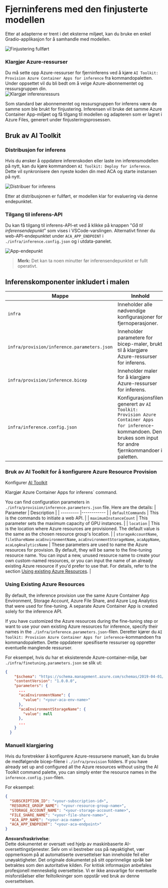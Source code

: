 # Fjerninferens med den finjusterte modellen

Etter at adapterne er trent i det eksterne miljøet, kan du bruke en enkel Gradio-applikasjon for å samhandle med modellen.

![Finjustering fullført](../../../../../translated_images/log-finetuning-res.4b3ee593f24d3096742d09375adade22b217738cab93bc1139f224e5888a1cbf.no.png)

### Klargjør Azure-ressurser
Du må sette opp Azure-ressurser for fjerninferens ved å kjøre `AI Toolkit: Provision Azure Container Apps for inference` fra kommandopaletten. Under oppsettet vil du bli bedt om å velge Azure-abonnementet og ressursgruppen din.  
![Klargjør inferensressurs](../../../../../translated_images/command-provision-inference.b294f3ae5764ab45b83246d464ad5329b0de20cf380f75a699b4cc6b5495ca11.no.png)
   
Som standard bør abonnementet og ressursgruppen for inferens være de samme som ble brukt for finjustering. Inferensen vil bruke det samme Azure Container App-miljøet og få tilgang til modellen og adapteren som er lagret i Azure Files, generert under finjusteringsprosessen.

## Bruk av AI Toolkit

### Distribusjon for inferens  
Hvis du ønsker å oppdatere inferenskoden eller laste inn inferensmodellen på nytt, kan du kjøre kommandoen `AI Toolkit: Deploy for inference`. Dette vil synkronisere den nyeste koden din med ACA og starte instansen på nytt.  

![Distribuer for inferens](../../../../../translated_images/command-deploy.cb6508c973d6257e649aa4f262d3c170a374da3e9810a4f3d9e03935408a592b.no.png)

Etter at distribusjonen er fullført, er modellen klar for evaluering via denne endepunktet.

### Tilgang til inferens-API

Du kan få tilgang til inferens-API-et ved å klikke på knappen "*Gå til inferensendepunkt*" som vises i VSCode-varslingen. Alternativt finner du web-API-endepunktet under `ACA_APP_ENDPOINT` i `./infra/inference.config.json` og i utdata-panelet.

![App-endepunkt](../../../../../translated_images/notification-deploy.00f4267b7aa6a18cfaaec83a7831b5d09311d5d96a70bb4c9d651ea4a41a8af7.no.png)

> **Merk:** Det kan ta noen minutter før inferensendepunktet er fullt operativt.

## Inferenskomponenter inkludert i malen
 
| Mappe | Innhold |
| ------ |--------- |
| `infra` | Inneholder alle nødvendige konfigurasjoner for fjernoperasjoner. |
| `infra/provision/inference.parameters.json` | Inneholder parametere for bicep-maler, brukt til å klargjøre Azure-ressurser for inferens. |
| `infra/provision/inference.bicep` | Inneholder maler for å klargjøre Azure-ressurser for inferens. |
| `infra/inference.config.json` | Konfigurasjonsfilen generert av `AI Toolkit: Provision Azure Container Apps for inference`-kommandoen. Den brukes som input for andre fjernkommandoer i paletten. |

### Bruk av AI Toolkit for å konfigurere Azure Resource Provision
Konfigurer [AI Toolkit](https://marketplace.visualstudio.com/items?itemName=ms-windows-ai-studio.windows-ai-studio)

Klargjør Azure Container Apps for inferens` command.

You can find configuration parameters in `./infra/provision/inference.parameters.json` file. Here are the details:
| Parameter | Description |
| --------- |------------ |
| `defaultCommands` | This is the commands to initiate a web API. |
| `maximumInstanceCount` | This parameter sets the maximum capacity of GPU instances. |
| `location` | This is the location where Azure resources are provisioned. The default value is the same as the chosen resource group's location. |
| `storageAccountName`, `fileShareName` `acaEnvironmentName`, `acaEnvironmentStorageName`, `acaAppName`,  `acaLogAnalyticsName` | These parameters are used to name the Azure resources for provision. By default, they will be same to the fine-tuning resource name. You can input a new, unused resource name to create your own custom-named resources, or you can input the name of an already existing Azure resource if you'd prefer to use that. For details, refer to the section [Using existing Azure Resources](../../../../../md/01.Introduction/03). |

### Using Existing Azure Resources

By default, the inference provision use the same Azure Container App Environment, Storage Account, Azure File Share, and Azure Log Analytics that were used for fine-tuning. A separate Azure Container App is created solely for the inference API. 

If you have customized the Azure resources during the fine-tuning step or want to use your own existing Azure resources for inference, specify their names in the `./infra/inference.parameters.json`-filen. Deretter kjører du `AI Toolkit: Provision Azure Container Apps for inference`-kommandoen fra kommandopaletten. Dette oppdaterer spesifiserte ressurser og oppretter eventuelle manglende ressurser.

For eksempel, hvis du har et eksisterende Azure-container-miljø, bør `./infra/finetuning.parameters.json` se slik ut:

```json
{
    "$schema": "https://schema.management.azure.com/schemas/2019-04-01/deploymentParameters.json#",
    "contentVersion": "1.0.0.0",
    "parameters": {
      ...
      "acaEnvironmentName": {
        "value": "<your-aca-env-name>"
      },
      "acaEnvironmentStorageName": {
        "value": null
      },
      ...
    }
  }
```

### Manuell klargjøring  
Hvis du foretrekker å konfigurere Azure-ressursene manuelt, kan du bruke de medfølgende bicep-filene i `./infra/provision` folders. If you have already set up and configured all the Azure resources without using the AI Toolkit command palette, you can simply enter the resource names in the `inference.config.json`-filen.

For eksempel:

```json
{
  "SUBSCRIPTION_ID": "<your-subscription-id>",
  "RESOURCE_GROUP_NAME": "<your-resource-group-name>",
  "STORAGE_ACCOUNT_NAME": "<your-storage-account-name>",
  "FILE_SHARE_NAME": "<your-file-share-name>",
  "ACA_APP_NAME": "<your-aca-name>",
  "ACA_APP_ENDPOINT": "<your-aca-endpoint>"
}
```

**Ansvarsfraskrivelse**:  
Dette dokumentet er oversatt ved hjelp av maskinbaserte AI-oversettingstjenester. Selv om vi bestreber oss på nøyaktighet, vær oppmerksom på at automatiserte oversettelser kan inneholde feil eller unøyaktigheter. Det originale dokumentet på sitt opprinnelige språk bør betraktes som den autoritative kilden. For kritisk informasjon anbefales profesjonell menneskelig oversettelse. Vi er ikke ansvarlige for eventuelle misforståelser eller feiltolkninger som oppstår ved bruk av denne oversettelsen.